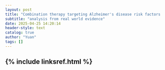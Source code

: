 ```yaml
---
layout: post
title: "Combination therapy targeting Alzheimer's disease risk factors is associated with a significant delay in Alzheimer's disease–related cognitive decline"
subtitle: "analysis from real world evidence"
date: 2025-04-25 14:20:14
header-style: text
catalog: true
author: "Yuan"
tags: []
---
```

{% include linksref.html %}
---
